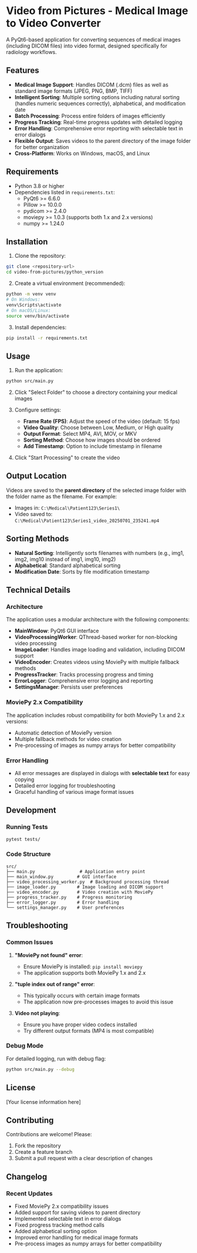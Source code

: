 # Video from Pictures - Medical Image to Video Converter

A PyQt6-based application for converting sequences of medical images (including DICOM files) into video format, designed specifically for radiology workflows.

## Features

- **Medical Image Support**: Handles DICOM (.dcm) files as well as standard image formats (JPEG, PNG, BMP, TIFF)
- **Intelligent Sorting**: Multiple sorting options including natural sorting (handles numeric sequences correctly), alphabetical, and modification date
- **Batch Processing**: Process entire folders of images efficiently
- **Progress Tracking**: Real-time progress updates with detailed logging
- **Error Handling**: Comprehensive error reporting with selectable text in error dialogs
- **Flexible Output**: Saves videos to the parent directory of the image folder for better organization
- **Cross-Platform**: Works on Windows, macOS, and Linux

## Requirements

- Python 3.8 or higher
- Dependencies listed in `requirements.txt`:
  - PyQt6 >= 6.6.0
  - Pillow >= 10.0.0
  - pydicom >= 2.4.0
  - moviepy >= 1.0.3 (supports both 1.x and 2.x versions)
  - numpy >= 1.24.0

## Installation

1. Clone the repository:
```bash
git clone <repository-url>
cd video-from-pictures/python_version
```

2. Create a virtual environment (recommended):
```bash
python -m venv venv
# On Windows:
venv\Scripts\activate
# On macOS/Linux:
source venv/bin/activate
```

3. Install dependencies:
```bash
pip install -r requirements.txt
```

## Usage

1. Run the application:
```bash
python src/main.py
```

2. Click "Select Folder" to choose a directory containing your medical images
3. Configure settings:
   - **Frame Rate (FPS)**: Adjust the speed of the video (default: 15 fps)
   - **Video Quality**: Choose between Low, Medium, or High quality
   - **Output Format**: Select MP4, AVI, MOV, or MKV
   - **Sorting Method**: Choose how images should be ordered
   - **Add Timestamp**: Option to include timestamp in filename

4. Click "Start Processing" to create the video

## Output Location

Videos are saved to the **parent directory** of the selected image folder with the folder name as the filename. For example:
- Images in: `C:\Medical\Patient123\Series1\`
- Video saved to: `C:\Medical\Patient123\Series1_video_20250701_235241.mp4`

## Sorting Methods

- **Natural Sorting**: Intelligently sorts filenames with numbers (e.g., img1, img2, img10 instead of img1, img10, img2)
- **Alphabetical**: Standard alphabetical sorting
- **Modification Date**: Sorts by file modification timestamp

## Technical Details

### Architecture

The application uses a modular architecture with the following components:

- **MainWindow**: PyQt6 GUI interface
- **VideoProcessingWorker**: QThread-based worker for non-blocking video processing
- **ImageLoader**: Handles image loading and validation, including DICOM support
- **VideoEncoder**: Creates videos using MoviePy with multiple fallback methods
- **ProgressTracker**: Tracks processing progress and timing
- **ErrorLogger**: Comprehensive error logging and reporting
- **SettingsManager**: Persists user preferences

### MoviePy 2.x Compatibility

The application includes robust compatibility for both MoviePy 1.x and 2.x versions:
- Automatic detection of MoviePy version
- Multiple fallback methods for video creation
- Pre-processing of images as numpy arrays for better compatibility

### Error Handling

- All error messages are displayed in dialogs with **selectable text** for easy copying
- Detailed error logging for troubleshooting
- Graceful handling of various image format issues

## Development

### Running Tests

```bash
pytest tests/
```

### Code Structure

```
src/
├── main.py                 # Application entry point
├── main_window.py         # GUI interface
├── video_processing_worker.py  # Background processing thread
├── image_loader.py        # Image loading and DICOM support
├── video_encoder.py       # Video creation with MoviePy
├── progress_tracker.py    # Progress monitoring
├── error_logger.py        # Error handling
└── settings_manager.py    # User preferences
```

## Troubleshooting

### Common Issues

1. **"MoviePy not found" error**:
   - Ensure MoviePy is installed: `pip install moviepy`
   - The application supports both MoviePy 1.x and 2.x

2. **"tuple index out of range" error**:
   - This typically occurs with certain image formats
   - The application now pre-processes images to avoid this issue

3. **Video not playing**:
   - Ensure you have proper video codecs installed
   - Try different output formats (MP4 is most compatible)

### Debug Mode

For detailed logging, run with debug flag:
```bash
python src/main.py --debug
```

## License

[Your license information here]

## Contributing

Contributions are welcome! Please:
1. Fork the repository
2. Create a feature branch
3. Submit a pull request with a clear description of changes

## Changelog

### Recent Updates
- Fixed MoviePy 2.x compatibility issues
- Added support for saving videos to parent directory
- Implemented selectable text in error dialogs
- Fixed progress tracking method calls
- Added alphabetical sorting option
- Improved error handling for medical image formats
- Pre-process images as numpy arrays for better compatibility
